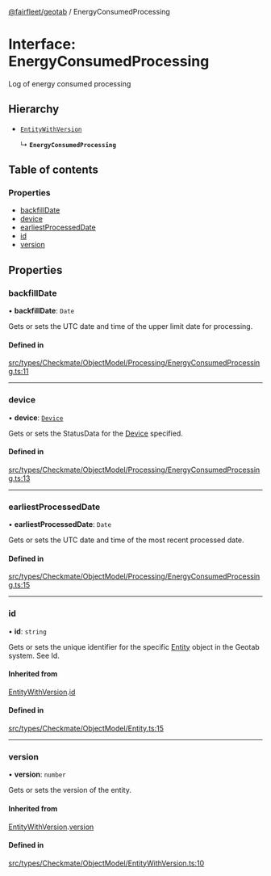 [@fairfleet/geotab](../README.md) / EnergyConsumedProcessing

# Interface: EnergyConsumedProcessing

Log of energy consumed processing

## Hierarchy

- [`EntityWithVersion`](EntityWithVersion.md)

  ↳ **`EnergyConsumedProcessing`**

## Table of contents

### Properties

- [backfillDate](EnergyConsumedProcessing.md#backfilldate)
- [device](EnergyConsumedProcessing.md#device)
- [earliestProcessedDate](EnergyConsumedProcessing.md#earliestprocesseddate)
- [id](EnergyConsumedProcessing.md#id)
- [version](EnergyConsumedProcessing.md#version)

## Properties

### backfillDate

• **backfillDate**: `Date`

Gets or sets the UTC date and time of the upper limit date for processing.

#### Defined in

[src/types/Checkmate/ObjectModel/Processing/EnergyConsumedProcessing.ts:11](https://github.com/fairfleet/geotab/blob/d57d931/src/types/Checkmate/ObjectModel/Processing/EnergyConsumedProcessing.ts#L11)

___

### device

• **device**: [`Device`](Device.md)

Gets or sets the StatusData for the [Device](Device.md) specified.

#### Defined in

[src/types/Checkmate/ObjectModel/Processing/EnergyConsumedProcessing.ts:13](https://github.com/fairfleet/geotab/blob/d57d931/src/types/Checkmate/ObjectModel/Processing/EnergyConsumedProcessing.ts#L13)

___

### earliestProcessedDate

• **earliestProcessedDate**: `Date`

Gets or sets the UTC date and time of the most recent processed date.

#### Defined in

[src/types/Checkmate/ObjectModel/Processing/EnergyConsumedProcessing.ts:15](https://github.com/fairfleet/geotab/blob/d57d931/src/types/Checkmate/ObjectModel/Processing/EnergyConsumedProcessing.ts#L15)

___

### id

• **id**: `string`

Gets or sets the unique identifier for the specific [Entity](Entity.md) object in the Geotab system. See Id.

#### Inherited from

[EntityWithVersion](EntityWithVersion.md).[id](EntityWithVersion.md#id)

#### Defined in

[src/types/Checkmate/ObjectModel/Entity.ts:15](https://github.com/fairfleet/geotab/blob/d57d931/src/types/Checkmate/ObjectModel/Entity.ts#L15)

___

### version

• **version**: `number`

Gets or sets the version of the entity.

#### Inherited from

[EntityWithVersion](EntityWithVersion.md).[version](EntityWithVersion.md#version)

#### Defined in

[src/types/Checkmate/ObjectModel/EntityWithVersion.ts:10](https://github.com/fairfleet/geotab/blob/d57d931/src/types/Checkmate/ObjectModel/EntityWithVersion.ts#L10)
